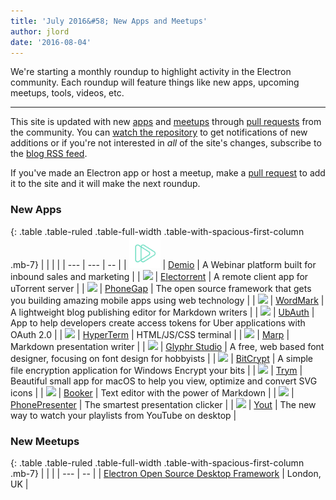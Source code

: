 ```yaml
---
title: 'July 2016&#58; New Apps and Meetups'
author: jlord
date: '2016-08-04'
---
```


We're starting a monthly roundup to highlight activity in the Electron community. Each roundup will feature things like new apps, upcoming meetups, tools, videos, etc.

---

This site is updated with new [apps](https://electronjs.org/apps) and [meetups](https://electronjs.org/community) through [pull requests](https://github.com/electron/electron.atom.io/pulls) from the community. You can [watch the repository](https://github.com/electron/electron.atom.io) to get notifications of new additions or if you're not interested in _all_ of the site's changes, subscribe to the [blog RSS feed](https://electronjs.org/feed.xml).

If you've made an Electron app or host a meetup, make a [pull request](https://github.com/electron/electron.atom.io) to add it to the site and it will make the next roundup.

### New Apps

{: .table .table-ruled .table-full-width .table-with-spacious-first-column .mb-7}
| |  |  |
| --- | --- | -- |
| <img src="/images/apps/demio.png" width="50"> | [Demio](https://demio.com) | A Webinar platform built for inbound sales and marketing |
| <img src="/images/apps/electorrent.png" width="50"> | [Electorrent](https://github.com/Tympanix/Electorrent) | A remote client app for uTorrent server |
| <img src="/images/apps/phonegap.png" width="50"> | [PhoneGap](http://phonegap.com/products/#desktop-app-section) | The open source framework that gets you building amazing mobile apps using web technology |
| <img src="/images/apps/wordmark.png" width="50"> | [WordMark](http://wordmarkapp.com) |  A lightweight blog publishing editor for Markdown writers |
| <img src="/images/apps/ubauth.png" width="50"> | [UbAuth](http://ubauth.enytc.com) | App to help developers create access tokens for Uber applications with OAuth 2.0 |
| <img src="/images/apps/hyperterm.png" width="50"> | [HyperTerm](https://hyperterm.org) | HTML/JS/CSS terminal |
| <img src="/images/apps/marp.png" width="50"> | [Marp](https://yhatt.github.io/marp) | Markdown presentation writer |
| <img src="/images/apps/glyphrstudio.png" width="50"> | [Glyphr Studio](https://github.com/glyphr-studio/Glyphr-Studio-Desktop) | A free, web based font designer, focusing on font design for hobbyists |
| <img src="/images/apps/bitcrypt.png" width="50"> | [BitCrypt](https://github.com/Nazgul07/BitCrypt) | A simple file encryption application for Windows Encrypt your bits |
| <img src="/images/apps/trym.png" width="50"> | [Trym](http://kontentapps.com/trym) | Beautiful small app for macOS to help you view, optimize and convert SVG icons |
| <img src="/images/apps/booker.png" width="50"> | [Booker](http://apps.meamka.me/booker) | Text editor with the power of Markdown |
| <img src="/images/apps/phonepresenter.png" width="50"> | [PhonePresenter](https://phonepresenter.com) | The smartest presentation clicker |
| <img src="/images/apps/yout-player.png" width="50"> | [Yout](https://youtplayer.github.io) | The new way to watch your playlists from YouTube on desktop |

### New Meetups

{: .table .table-ruled .table-full-width .table-with-spacious-first-column .mb-7}
|  |  |
| --- | -- |
| [Electron Open Source Desktop Framework](http://www.meetup.com/Electron-Open-Source-Desktop-Framework/) | London, UK |

